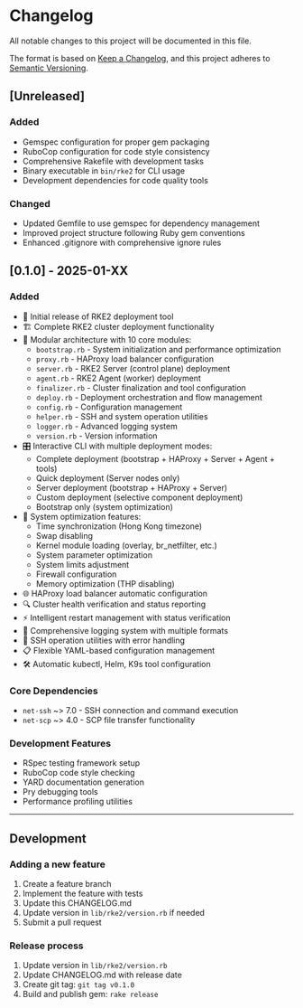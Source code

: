 # Changelog

All notable changes to this project will be documented in this file.

The format is based on [Keep a Changelog](https://keepachangelog.com/en/1.0.0/),
and this project adheres to [Semantic Versioning](https://semver.org/spec/v2.0.0.html).

## [Unreleased]

### Added
- Gemspec configuration for proper gem packaging
- RuboCop configuration for code style consistency
- Comprehensive Rakefile with development tasks
- Binary executable in `bin/rke2` for CLI usage
- Development dependencies for code quality tools

### Changed
- Updated Gemfile to use gemspec for dependency management
- Improved project structure following Ruby gem conventions
- Enhanced .gitignore with comprehensive ignore rules

## [0.1.0] - 2025-01-XX

### Added
- 🎉 Initial release of RKE2 deployment tool
- 🏗️ Complete RKE2 cluster deployment functionality
- 🔧 Modular architecture with 10 core modules:
  - `bootstrap.rb` - System initialization and performance optimization
  - `proxy.rb` - HAProxy load balancer configuration
  - `server.rb` - RKE2 Server (control plane) deployment
  - `agent.rb` - RKE2 Agent (worker) deployment
  - `finalizer.rb` - Cluster finalization and tool configuration
  - `deploy.rb` - Deployment orchestration and flow management
  - `config.rb` - Configuration management
  - `helper.rb` - SSH and system operation utilities
  - `logger.rb` - Advanced logging system
  - `version.rb` - Version information
- 🎛️ Interactive CLI with multiple deployment modes:
  - Complete deployment (bootstrap + HAProxy + Server + Agent + tools)
  - Quick deployment (Server nodes only)
  - Server deployment (bootstrap + HAProxy + Server)
  - Custom deployment (selective component deployment)
  - Bootstrap only (system optimization)
- 🚀 System optimization features:
  - Time synchronization (Hong Kong timezone)
  - Swap disabling
  - Kernel module loading (overlay, br_netfilter, etc.)
  - System parameter optimization
  - System limits adjustment
  - Firewall configuration
  - Memory optimization (THP disabling)
- 🌐 HAProxy load balancer automatic configuration
- 🔍 Cluster health verification and status reporting
- ⚡ Intelligent restart management with status verification
- 📝 Comprehensive logging system with multiple formats
- 🔧 SSH operation utilities with error handling
- 📋 Flexible YAML-based configuration management
- 🛠️ Automatic kubectl, Helm, K9s tool configuration

### Core Dependencies
- `net-ssh` ~> 7.0 - SSH connection and command execution
- `net-scp` ~> 4.0 - SCP file transfer functionality

### Development Features
- RSpec testing framework setup
- RuboCop code style checking
- YARD documentation generation
- Pry debugging tools
- Performance profiling utilities

---

## Development

### Adding a new feature
1. Create a feature branch
2. Implement the feature with tests
3. Update this CHANGELOG.md
4. Update version in `lib/rke2/version.rb` if needed
5. Submit a pull request

### Release process
1. Update version in `lib/rke2/version.rb`
2. Update CHANGELOG.md with release date
3. Create git tag: `git tag v0.1.0`
4. Build and publish gem: `rake release`